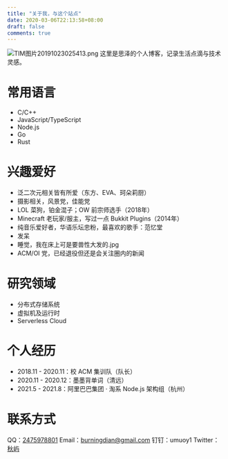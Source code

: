 ```yaml
---
title: "关于我，与这个站点"
date: 2020-03-06T22:13:58+08:00
draft: false
comments: true
---
```

![TIM图片20191023025413.png](https://i.loli.net/2021/09/14/RbTIH9ZDXycPUj8.png)
这里是思泽的个人博客，记录生活点滴与技术灵感。
# 常用语言
- C/C++
- JavaScript/TypeScript
- Node.js
- Go
- Rust
# 兴趣爱好
- 泛二次元相关皆有所爱（东方、EVA、珂朵莉厨）
- 摄影相关，风景党，佳能党
- LOL 菜狗，铂金混子；OW 前宗师选手（2018年）
- Minecraft 老玩家/服主，写过一点 Bukkit Plugins（2014年）
- 纯音乐爱好者，华语乐坛忠粉，最喜欢的歌手：范忆堂
- 发呆
- 睡觉，我在床上可是要兽性大发的.jpg
- ACM/OI 党，已经退役但还是会关注圈内的新闻
# 研究领域
- 分布式存储系统
- 虚拟机及运行时
- Serverless Cloud

# 个人经历
- 2018.11 - 2020.11：校 ACM 集训队（队长）
- 2020.11 - 2020.12：墨墨背单词（清远）
- 2021.5 - 2021.8：阿里巴巴集团 · 淘系 Node.js 架构组（杭州）
# 联系方式

QQ：[2475978801](http://wpa.qq.com/msgrd?v=3&uin=2475978801&site=qq&menu=yes)
Email：burningdian@gmail.com
钉钉：umuoy1
Twitter：[秋屿](https://twitter.com/umuoy11)

